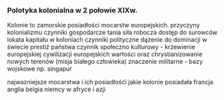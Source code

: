 ### Polotyka kolonialna w 2 połowie XIXw. 
Kolonie to zamorskie posiadłości mocarstw europejskich. 
przyczyny kolonializmu czynniki gospodarcze
tania siła robocza 
dostęp do surowców 
lokata kapitału w koloniach 
czynniki polityczne
dążenie do dominacji w świecie 
prestiź państwa 
czynnik społeczno kulturowy - krzewienie europejskiej cywilizacji europejskich wartości oraz chrystianizowanie nowych terenów (misja białego człowieka)
znaczenie militarne - bazy wojskowe np. singapur

najwazniejsze mocarstwa i ich posiadłośći 
jakie kolonie posiadała francja anglia belgia niemcy w afryce i azji 
